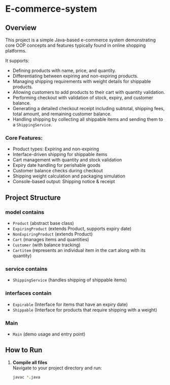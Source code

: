 # E-commerce-system

## Overview
This project is a simple Java-based e-commerce system demonstrating core OOP concepts and features typically found in online shopping platforms.

It supports:
- Defining products with name, price, and quantity.
- Differentiating between expiring and non-expiring products.
- Managing shipping requirements with weight details for shippable products.
- Allowing customers to add products to their cart with quantity validation.
- Performing checkout with validation of stock, expiry, and customer balance.
- Generating a detailed checkout receipt including subtotal, shipping fees, total amount, and remaining customer balance.
- Handling shipping by collecting all shippable items and sending them to a `ShippingService`.

### Core Features:
- Product types: Expiring and non-expiring
- Interface-driven shipping for shippable items
- Cart management with quantity and stock validation
- Expiry date handling for perishable goods
- Customer balance checks during checkout
- Shipping weight calculation and packaging simulation
- Console-based output: Shipping notice & receipt

## Project Structure
### model contains
- `Product` (abstract base class)
- `ExpiringProduct` (extends Product, supports expiry date)
- `NonExpiringProduct` (extends Product)
- `Cart` (manages items and quantities)
- `Customer` (with balance tracking)
- `Cartitem` (represents an individual item in the cart along with its quantity)

### service contains
- `ShippingService` (handles shipping of shippable items)
### interfaces contain
- `Expirable` (Interface for items that have an expiry date)
- `Shippable` (Interface for products that require shipping with a weight)
### Main
- `Main` (demo usage and entry point)



## How to Run

1. **Compile all files**  
   Navigate to your project directory and run:  
   ```bash
   javac *.java
